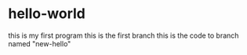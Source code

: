 # hello-world
this is my first program
this is the first branch
this is the code to branch named "new-hello"
